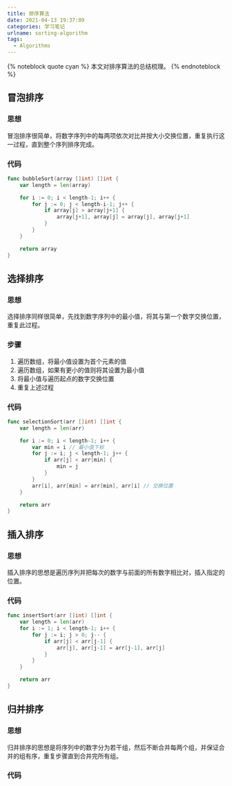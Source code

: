 ```yaml
---
title: 排序算法
date: 2021-04-13 19:37:09
categories: 学习笔记
urlname: sorting-algorithm
tags:
  - Algorithms
---
```


{% noteblock quote cyan %}
本文对排序算法的总结梳理。
{% endnoteblock %}

<!-- more -->

## 冒泡排序

### 思想

冒泡排序很简单，将数字序列中的每两项依次对比并按大小交换位置，重复执行这一过程，直到整个序列排序完成。

### 代码

```go
func bubbleSort(array []int) []int {
	var length = len(array)

	for i := 0; i < length-1; i++ {
		for j := 0; j < length-i-1; j++ {
			if array[j] > array[j+1] {
				array[j+1], array[j] = array[j], array[j+1]
			}
		}
	}

	return array
}
```

## 选择排序

### 思想

选择排序同样很简单，先找到数字序列中的最小值，将其与第一个数字交换位置，重复此过程。

### 步骤

1. 遍历数组，将最小值设置为首个元素的值
2. 遍历数组，如果有更小的值则将其设置为最小值
3. 将最小值与遍历起点的数字交换位置
4. 重复上述过程

### 代码

```go
func selectionSort(arr []int) []int {
	var length = len(arr)

	for i := 0; i < length-1; i++ {
		var min = i // 最小值下标
		for j := i; j < length-1; j++ {
			if arr[j] < arr[min] {
				min = j
			}
		}
		arr[i], arr[min] = arr[min], arr[i] // 交换位置
	}

	return arr
}
```

## 插入排序

### 思想

插入排序的思想是遍历序列并把每次的数字与前面的所有数字相比对，插入指定的位置。

### 代码

```go
func insertSort(arr []int) []int {
	var length = len(arr)
	for i := 1; i < length-1; i++ {
		for j := i; j > 0; j-- {
			if arr[j] < arr[j-1] {
				arr[j], arr[j-1] = arr[j-1], arr[j]
			}
		}
	}

	return arr
}
```

## 归并排序

### 思想

归并排序的思想是将序列中的数字分为若干组，然后不断合并每两个组，并保证合并的组有序，重复步骤直到合并完所有组。

### 代码

```

```
